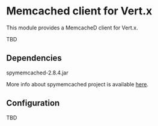 # Memcached client for Vert.x #

This module provides a MemcacheD client for Vert.x. 

TBD

## Dependencies ##

spymemcached-2.8.4.jar

More info about spymemcached project is available [here](http://code.google.com/p/spymemcached/ "spymemcached").  

## Configuration ##

TBD